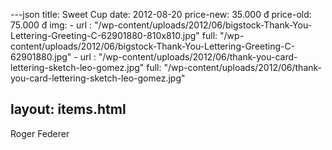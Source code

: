 ---json
title: Sweet Cup
date: 2012-08-20
price-new: 35.000 đ
price-old: 75.000 đ
img:
    -
        url : "/wp-content/uploads/2012/06/bigstock-Thank-You-Lettering-Greeting-C-62901880-810x810.jpg"
        full: "/wp-content/uploads/2012/06/bigstock-Thank-You-Lettering-Greeting-C-62901880.jpg"
    -
        url : "/wp-content/uploads/2012/06/thank-you-card-lettering-sketch-leo-gomez.jpg"
        full: "/wp-content/uploads/2012/06/thank-you-card-lettering-sketch-leo-gomez.jpg"

layout: items.html
---
Roger Federer
